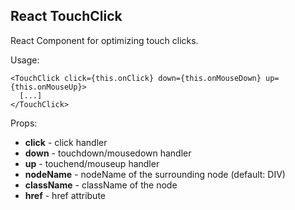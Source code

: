 React TouchClick
----------------

React Component for optimizing touch clicks.

Usage:

    <TouchClick click={this.onClick} down={this.onMouseDown} up={this.onMouseUp}>
      [...]
    </TouchClick>

Props:

- **click** - click handler
- **down** -  touchdown/mousedown handler
- **up** - touchend/mouseup handler
- **nodeName** - nodeName of the surrounding node (default: DIV)
- **className** - className of the node
- **href** - href attribute